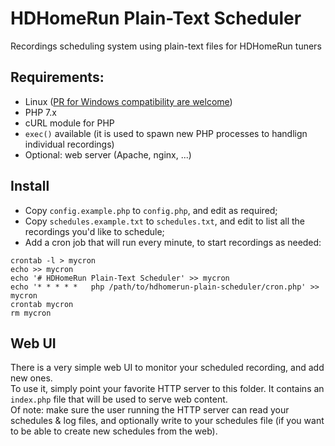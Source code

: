 # HDHomeRun Plain-Text Scheduler
Recordings scheduling system using plain-text files for HDHomeRun tuners

## Requirements:

- Linux ([PR for Windows compatibility are welcome](https://github.com/gboudreau/hdhomerun-plain-scheduler/wiki/Windows-compatibility))
- PHP 7.x
- cURL module for PHP
- `exec()` available (it is used to spawn new PHP processes to handlign individual recordings)
- Optional: web server (Apache, nginx, ...)

## Install
- Copy `config.example.php` to `config.php`, and edit as required;
- Copy `schedules.example.txt` to `schedules.txt`, and edit to list all the recordings you'd like to schedule;
- Add a cron job that will run every minute, to start recordings as needed:

```
crontab -l > mycron
echo >> mycron
echo '# HDHomeRun Plain-Text Scheduler' >> mycron
echo '* * * * *   php /path/to/hdhomerun-plain-scheduler/cron.php' >> mycron
crontab mycron
rm mycron
```

## Web UI

There is a very simple web UI to monitor your scheduled recording, and add new ones.  
To use it, simply point your favorite HTTP server to this folder. It contains an `index.php` file that will be used to serve web content.  
Of note: make sure the user running the HTTP server can read your schedules & log files, and optionally write to your schedules file (if you want to be able to create new schedules from the web).
